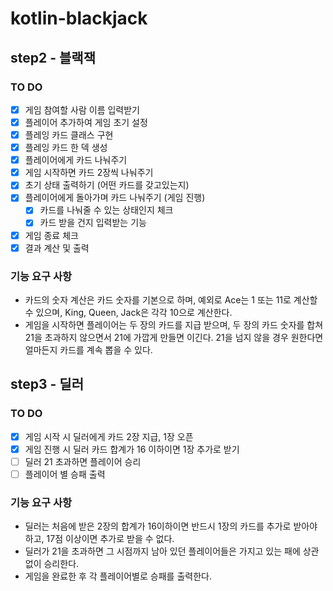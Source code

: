 # kotlin-blackjack

## step2 - 블랙잭

### TO DO

- [X] 게임 참여할 사람 이름 입력받기
- [X] 플레이어 추가하여 게임 초기 설정
- [X] 플레잉 카드 클래스 구현
- [X] 플레잉 카드 한 덱 생성
- [X] 플레이어에게 카드 나눠주기
- [X] 게임 시작하면 카드 2장씩 나눠주기
- [X] 초기 상태 출력하기 (어떤 카드를 갖고있는지)
- [X] 플레이어에게 돌아가며 카드 나눠주기 (게임 진행)
    - [X] 카드를 나눠줄 수 있는 상태인지 체크
    - [X] 카드 받을 건지 입력받는 기능
- [X] 게임 종료 체크
- [X] 결과 계산 및 출력

### 기능 요구 사항

* 카드의 숫자 계산은 카드 숫자를 기본으로 하며, 예외로 Ace는 1 또는 11로 계산할 수 있으며, King, Queen, Jack은 각각 10으로 계산한다.
* 게임을 시작하면 플레이어는 두 장의 카드를 지급 받으며, 두 장의 카드 숫자를 합쳐 21을 초과하지 않으면서 21에 가깝게 만들면 이긴다. 21을 넘지 않을 경우 원한다면 얼마든지 카드를 계속 뽑을 수 있다.

## step3 - 딜러

### TO DO

- [X] 게임 시작 시 딜러에게 카드 2장 지급, 1장 오픈
- [X] 게임 진행 시 딜러 카드 합계가 16 이하이면 1장 추가로 받기
- [ ] 딜러 21 초과하면 플레이어 승리
- [ ] 플레이어 별 승패 출력

### 기능 요구 사항

* 딜러는 처음에 받은 2장의 합계가 16이하이면 반드시 1장의 카드를 추가로 받아야 하고, 17점 이상이면 추가로 받을 수 없다.
* 딜러가 21을 초과하면 그 시점까지 남아 있던 플레이어들은 가지고 있는 패에 상관 없이 승리한다.
* 게임을 완료한 후 각 플레이어별로 승패를 출력한다.
